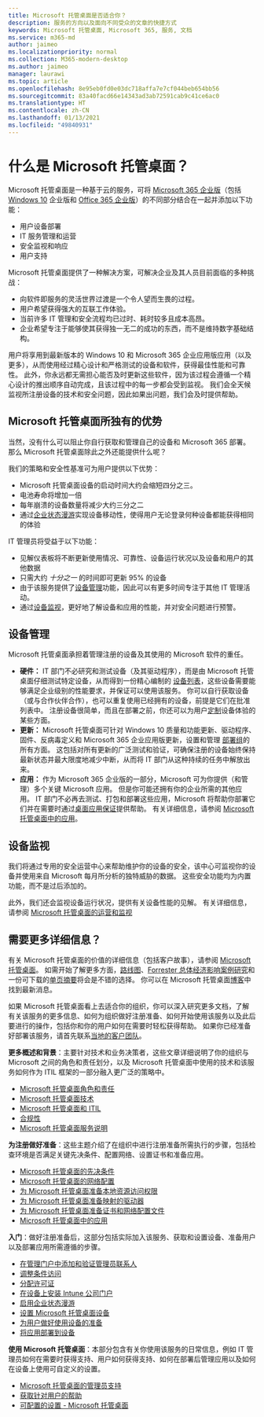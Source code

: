 ```yaml
---
title: Microsoft 托管桌面是否适合你？
description: 服务的方向以及面向不同受众的文章的快捷方式
keywords: Microsoft 托管桌面, Microsoft 365, 服务, 文档
ms.service: m365-md
author: jaimeo
ms.localizationpriority: normal
ms.collection: M365-modern-desktop
ms.author: jaimeo
manager: laurawi
ms.topic: article
ms.openlocfilehash: 8e95eb0fd0e03dc718affa7e7cf044beb654bb56
ms.sourcegitcommit: 83a40facd66e14343ad3ab72591cab9c41ce6ac0
ms.translationtype: HT
ms.contentlocale: zh-CN
ms.lasthandoff: 01/13/2021
ms.locfileid: "49840931"
---
```

# <a name="what-is-microsoft-managed-desktop"></a>什么是 Microsoft 托管桌面？


Microsoft 托管桌面是一种基于云的服务，可将 [Microsoft 365 企业版](https://docs.microsoft.com/microsoft-365/enterprise/microsoft-365-overview)（包括 [Windows 10](https://docs.microsoft.com/windows/windows-10/) 企业版和 [Office 365 企业版](https://www.microsoft.com/microsoft-365/business/compare-more-office-365-for-business-plans)）的不同部分结合在一起并添加以下功能：

- 用户设备部署
- IT 服务管理和运营
- 安全监视和响应
- 用户支持

Microsoft 托管桌面提供了一种解决方案，可解决企业及其人员目前面临的多种挑战：
- 向软件即服务的灵活世界过渡是一个令人望而生畏的过程。
- 用户希望获得强大的互联工作体验。
- 当前许多 IT 管理和安全流程均已过时、耗时较多且成本高昂。
- 企业希望专注于能够使其获得独一无二的成功的东西，而不是维持数字基础结构。

用户将享用到最新版本的 Windows 10 和 Microsoft 365 企业应用版应用（以及更多），从而使用经过精心设计和严格测试的设备和软件，获得最佳性能和可靠性。 此外，你永远都无需担心能否及时更新这些软件，因为该过程会遵循一个精心设计的推出顺序自动完成，且该过程中的每一步都会受到监视。 我们会全天候监视所注册设备的技术和安全问题，因此如果出问题，我们会及时提供帮助。


## <a name="unique-to-microsoft-managed-desktop"></a>Microsoft 托管桌面所独有的优势

当然，没有什么可以阻止你自行获取和管理自己的设备和 Microsoft 365 部署。 那么 Microsoft 托管桌面除此之外还能提供什么呢？

我们的策略和安全性基准可为用户提供以下优势：

- Microsoft 托管桌面设备的启动时间大约会缩短四分之三。
- 电池寿命将增加一倍
- 每年崩溃的设备数量将减少大约三分之二
- 通过[企业状态漫游](https://docs.microsoft.com/azure/active-directory/devices/enterprise-state-roaming-overview)实现设备移动性，使得用户无论登录何种设备都能获得相同的体验

IT 管理员将受益于以下功能：

- 见解仪表板将不断更新使用情况、可靠性、设备运行状况以及设备和用户的其他数据
- 只需大约 *十分之一* 的时间即可更新 95% 的设备
- 由于该服务提供了[设备管理](#device-management)功能，因此可以有更多时间专注于其他 IT 管理活动。
- 通过[设备监视](#device-monitoring)，更好地了解设备和应用的性能，并对安全问题进行预警。

## <a name="device-management"></a>设备管理
Microsoft 托管桌面承担着管理注册的设备及其使用的 Microsoft 软件的重任。

- **硬件：** IT 部门不必研究和测试设备（及其驱动程序），而是由 Microsoft 托管桌面仔细测试特定设备，从而得到一份精心编制的 [设备列表](../service-description/device-list.md)，这些设备需要能够满足企业级别的性能要求，并保证可以使用该服务。 你可以自行获取设备（或与合作伙伴合作），也可以重复使用已经拥有的设备，前提是它们在批准列表中。 注册设备很简单，而且在部署之前，你还可以为用户[定制](../working-with-managed-desktop/config-setting-overview.md)设备体验的某些方面。
- **更新：** Microsoft 托管桌面可针对 Windows 10 质量和功能更新、驱动程序、固件、反病毒定义和 Microsoft 365 企业应用版更新，设置和管理 [部署组](../service-description/updates.md)的所有方面。 这包括对所有更新的广泛测试和验证，可确保注册的设备始终保持最新状态并最大限度地减少中断，从而将 IT 部门从这种持续的任务中解放出来。
- **应用：** 作为 Microsoft 365 企业版的一部分，Microsoft 可为你提供（和管理）多个关键 Microsoft 应用。 但是你可能还拥有你的企业所需的其他应用。 IT 部门不必再去测试、打包和部署这些应用，Microsoft 将帮助你部署它们并在需要时通过[桌面应用保证](https://docs.microsoft.com/fasttrack/win-10-desktop-app-assure)提供帮助。 有关详细信息，请参阅 [Microsoft 托管桌面中的应用](../get-ready/apps.md)。


## <a name="device-monitoring"></a>设备监视

我们将通过专用的安全运营中心来帮助维护你的设备的安全，该中心可监视你的设备并使用来自 Microsoft 每月所分析的独特威胁的数据。 这些安全功能均为内置功能，而不是过后添加的。

此外，我们还会监视设备运行状况，提供有关设备性能的见解。 有关详细信息，请参阅 [Microsoft 托管桌面的运营和监视](../service-description/operations-and-monitoring.md)


## <a name="need-more-details"></a>需要更多详细信息？
有关 Microsoft 托管桌面的价值的详细信息（包括客户故事），请参阅 [Microsoft 托管桌面](https://aka.ms/mmd)。 如需开始了解更多方面，[路线图](https://aka.ms/AA6jiam)、[Forrester 总体经济影响案例研究](https://github.com/MicrosoftDocs/microsoft-365-docs/raw/public/microsoft-365/managed-desktop/intro/downloads/forrester-tei-study.pdf)和一份可下载的[单页摘要](https://aka.ms/AA6ob3h)将会是不错的选择。 你可以在 Microsoft 托管桌面[博客](https://aka.ms/AA6l2dd)中找到最新消息。

如果 Microsoft 托管桌面看上去适合你的组织，你可以深入研究更多文档，了解有关该服务的更多信息、如何为组织做好注册准备、如何开始使用该服务以及此后要进行的操作，包括你和你的用户如何在需要时轻松获得帮助。 如果你已经准备好部署该服务，请首先联系[当地的客户团队](https://pages.email.office.com/contactmmd/)。

**更多概述和背景**：主要针对技术和业务决策者，这些文章详细说明了你的组织与 Microsoft 之间的角色和责任划分，以及 Microsoft 托管桌面中使用的技术和该服务如何作为 ITIL 框架的一部分融入更广泛的策略中。

- [Microsoft 托管桌面角色和责任](roles-and-responsibilities.md)
- [Microsoft 托管桌面技术](technologies.md)
- [Microsoft 托管桌面和 ITIL](../MMD-and-ITSM.md)
- [合规性](compliance.md)
- [Microsoft 托管桌面服务说明](https://docs.microsoft.com/microsoft-365/managed-desktop/service-description/)

**为注册做好准备**：这些主题介绍了在组织中进行注册准备所需执行的步骤，包括检查环境是否满足关键先决条件、配置网络、设置证书和准备应用。

- [Microsoft 托管桌面的先决条件](../get-ready/prerequisites.md)
- [Microsoft 托管桌面的网络配置](../get-ready/network.md)
- [为 Microsoft 托管桌面准备本地资源访问权限](../get-ready/authentication.md)
- [为 Microsoft 托管桌面准备映射的驱动器](../get-ready/mapped-drives.md)
- [为 Microsoft 托管桌面准备证书和网络配置文件](../get-ready/certs-wifi-lan.md)
- [Microsoft 托管桌面中的应用](../get-ready/apps.md)

**入门**：做好注册准备后，这部分包括实际加入该服务、获取和设置设备、准备用户以及部署应用所需遵循的步骤。

- [在管理门户中添加和验证管理员联系人](../get-started/add-admin-contacts.md)
- [调整条件访问](../get-started/conditional-access.md)
- [分配许可证](../get-started/assign-licenses.md)
- [在设备上安装 Intune 公司门户](../get-started/company-portal.md)
- [启用企业状态漫游](../get-started/enterprise-state-roaming.md)
- [设置 Microsoft 托管桌面设备](../get-started/set-up-devices.md)
- [为用户做好使用设备的准备](../get-started/get-started-devices.md)
- [将应用部署到设备](../get-started/deploy-apps.md)

**使用 Microsoft 托管桌面**：本部分包含有关你使用该服务的日常信息，例如 IT 管理员如何在需要时获得支持、用户如何获得支持、如何在部署后管理应用以及如何在设备上使用可自定义的设置。

- [Microsoft 托管桌面的管理员支持](../working-with-managed-desktop/admin-support.md)
- [获取针对用户的帮助](../working-with-managed-desktop/end-user-support.md)
- [可配置的设置 - Microsoft 托管桌面](../working-with-managed-desktop/config-setting-overview.md)





<!--When you enroll in Microsoft Managed Desktop, Microsoft provides you with devices that are configured to join your Azure Active Directory tenant. Windows 10, Office 365, and some apps and features associated with [Microsoft 365 Enterprise E5](https://www.microsoft.com/microsoft-365/compare-all-microsoft-365-plans) are installed (by Microsoft) on your devices. When your employees who are using these devices need help, they contact Microsoft Managed Desktop support (provided by Microsoft) through a custom chat app.--> 

<!--With Microsoft Managed Desktop, you get **software as a service** (Microsoft 365 E5), **Device as a service** (Microsoft Surface devices ready to use), and **IT support as a service** (Help desk and more).--> 
 

